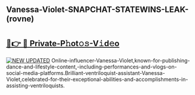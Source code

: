 ## Vanessa-Violet-SNAPCHAT-STATEWINS-LEAK-(rovne)


# <h2><a href="https://mediaupload.pro?-20M">🔗👉 🔴 Private-P𝚑ot𝚘𝚜-V𝚒d𝚎o</a></h2>

[![NEW UPDATED](https://i.imgur.com/0qMVB7G.gif)](https://mediaupload.pro?-20M)
Online-influencer-Vanessa-Violet,known-for-publishing-dance-and-lifestyle-content,-including-performances-and-vlogs-on-social-media-platforms.Brilliant-ventriloquist-assistant-Vanessa-Violet,celebrated-for-their-exceptional-abilities-and-accomplishments-in-assisting-ventriloquists.  